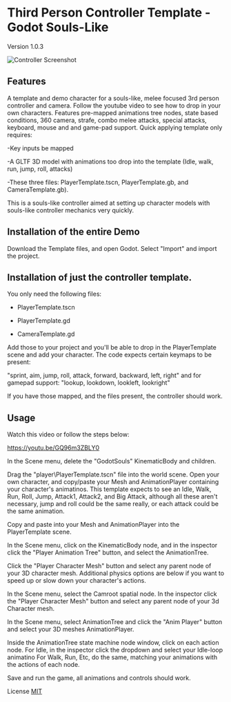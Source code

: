 # Third Person Controller Template - Godot Souls-Like
Version 1.0.3

![Controller Screenshot](https://github.com/pemguin005/Third-Person-Controller---Godot-Souls-like/blob/main/screenshots/HunterGodotDemo.GIF)

## Features

A template and demo character for a souls-like, melee focused 3rd person controller and camera. Follow the youtube video to see how to drop in your own characters. Features pre-mapped animations tree nodes, state based conditions, 360 camera, strafe, combo melee attacks, special attacks, keyboard, mouse and and game-pad support.
Quick applying template only requires: 

-Key inputs be mapped

-A GLTF 3D model with animations too drop into the template (Idle, walk, run, jump, roll, attacks) 

-These three files: PlayerTemplate.tscn, PlayerTemplate.gb, and CameraTemplate.gb).

This is a souls-like controller aimed at setting up character models with souls-like controller mechanics very quickly. 

## Installation of the entire Demo

Download the Template files, and open Godot.
Select "Import" and import the project. 

## Installation of just the controller template.

You only need the following files:

- PlayerTemplate.tscn

- PlayerTemplate.gd

- CameraTemplate.gd

Add those to your project and you'll be able to drop in the PlayerTemplate scene and add your character.
The code expects certain keymaps to be present:

"sprint, aim, jump, roll, attack, forward, backward, left, right"
and for gamepad support:
"lookup, lookdown, lookleft, lookright"

If you have those mapped, and the files present, the controller should work.

## Usage
Watch this video or follow the steps below:

https://youtu.be/GQ96m3ZBLY0

In the Scene menu, delete the "GodotSouls" KinematicBody and children.

Drag the "player\PlayerTemplate.tscn" file into the world scene. 
Open your own character, and copy/paste your Mesh and AnimationPlayer containing your character's animatinos. This template expects to see an Idle, Walk, Run, Roll, Jump, Attack1, Attack2, and Big Attack, although all these aren't necessary, jump and roll could be the same really, or each attack could be the same animation. 

Copy and paste into your Mesh and AnimationPlayer into the PlayerTemplate scene.

In the Scene menu, click on the KinematicBody node, and in the inspector click the "Player Animation Tree" button, and select the AnimationTree. 

Click the "Player Character Mesh" button and select any parent node of your 3D character mesh. Additional physics options are below if you want to speed up or slow down your character's actions.

In the Scene menu, select the Camroot spatial node. In the inspector click the "Player Character Mesh" button and select any parent node of your 3d Character mesh. 

In the Scene menu, select AnimationTree and click the "Anim Player" button and select your 3D meshes AnimationPlayer.

Inside the AnimationTree state machine node window, click on each action node.
For Idle, in the inspector click the dropdown and select your Idle-loop animatino
For Walk, Run, Etc, do the same, matching your animations with the actions of each node.

Save and run the game, all animations and controls should work.

License
[MIT](https://choosealicense.com/licenses/mit/)
